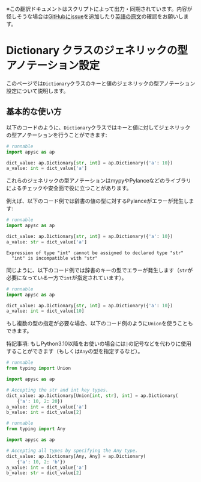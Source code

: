 <span class="inconspicuous-txt">※この翻訳ドキュメントはスクリプトによって出力・同期されています。内容が怪しそうな場合は<a href="https://github.com/simon-ritchie/apysc/issues" target="_blank">GitHubにissue</a>を追加したり[英語の原文](../en/dictionary_generic.html)の確認をお願いします。</span>

# Dictionary クラスのジェネリックの型アノテーション設定

このページでは`Dictionary`クラスのキーと値のジェネリックの型アノテーション設定について説明します。

## 基本的な使い方

以下のコードのように、`Dictionary`クラスではキーと値に対してジェネリックの型アノテーションを行うことができます:

```py
# runnable
import apysc as ap

dict_value: ap.Dictionary[str, int] = ap.Dictionary({'a': 10})
a_value: int = dict_value['a']
```

これらのジェネリックの型アノテーションはmypyやPylanceなどのライブラリによるチェックや安全面で役に立つことがあります。

例えば、以下のコード例では辞書の値の型に対するPylanceがエラーが発生します:

```py
# runnable
import apysc as ap

dict_value: ap.Dictionary[str, int] = ap.Dictionary({'a': 10})
a_value: str = dict_value['a']
```

```
Expression of type "int" cannot be assigned to declared type "str"
  "int" is incompatible with "str"
```

同じように、以下のコード例では辞書のキーの型でエラーが発生します（`str`が必要になっている一方で`int`が指定されています）。

```py
# runnable
import apysc as ap

dict_value: ap.Dictionary[str, int] = ap.Dictionary({'a': 10})
a_value: int = dict_value[10]
```

もし複数の型の指定が必要な場合、以下のコード例のように`Union`を使うこともできます。

特記事項: もしPython3.10以降をお使いの場合には`|`の記号などを代わりに使用することができます（もしくは`Any`の型を指定するなど）。

```py
# runnable
from typing import Union

import apysc as ap

# Accepting the str and int key types.
dict_value: ap.Dictionary[Union[int, str], int] = ap.Dictionary(
    {'a': 10, 2: 20})
a_value: int = dict_value['a']
b_value: int = dict_value[2]
```

```py
# runnable
from typing import Any

import apysc as ap

# Accepting all types by specifying the Any type.
dict_value: ap.Dictionary[Any, Any] = ap.Dictionary(
    {'a': 10, 2: 'b'})
a_value: int = dict_value['a']
b_value: str = dict_value[2]
```